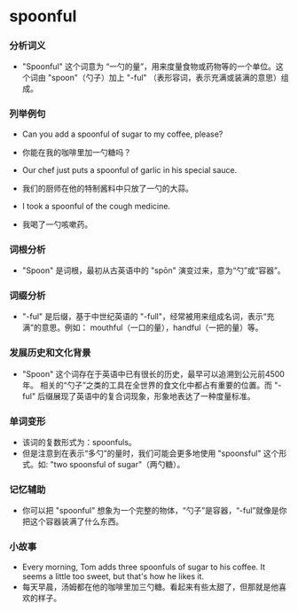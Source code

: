 # spoonful

### 分析词义

  

*   "Spoonful" 这个词意为 “一勺的量”，用来度量食物或药物等的一个单位。这个词由 "spoon"（勺子）加上 "-ful" （表形容词，表示充满或装满的意思）组成。

  

### 列举例句

  

*   Can you add a spoonful of sugar to my coffee, please?
    
      
    
*   你能在我的咖啡里加一勺糖吗？
    
      
    
*   Our chef just puts a spoonful of garlic in his special sauce.
    
      
    
*   我们的厨师在他的特制酱料中只放了一勺的大蒜。
    
      
    
*   I took a spoonful of the cough medicine.
    
      
    
*   我喝了一勺咳嗽药。
    
      
    

  

### 词根分析

  

*   "Spoon" 是词根，最初从古英语中的 "spōn" 演变过来，意为“勺”或“容器”。

  

### 词缀分析

  

*   "-ful" 是后缀，基于中世纪英语的 "-full"，经常被用来组成名词，表示“充满”的意思。例如： mouthful（一口的量），handful（一把的量）等。

  

### 发展历史和文化背景

  

*   "Spoon" 这个词存在于英语中已有很长的历史，最早可以追溯到公元前4500年。 相关的“勺子”之类的工具在全世界的食文化中都占有重要的位置。而 "-ful" 后缀展现了英语中的复合词现象，形象地表达了一种度量标准。

  

### 单词变形

  

*   该词的复数形式为：spoonfuls。
*   但是注意到在表示“多勺”的量时，我们可能会更多地使用 "spoonsful" 这个形式。如: "two spoonsful of sugar"（两勺糖）。

  

### 记忆辅助

  

*   你可以把 "spoonful" 想象为一个完整的物体，“勺子”是容器，“-ful”就像是你把这个容器装满了什么东西。

  

### 小故事

  

*   Every morning, Tom adds three spoonfuls of sugar to his coffee. It seems a little too sweet, but that's how he likes it.
*   每天早晨，汤姆都在他的咖啡里加三勺糖。看起来有些太甜了，但那就是他喜欢的样子。
